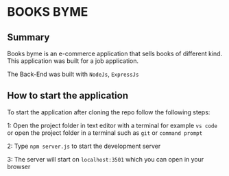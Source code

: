 # BOOKS BYME

## Summary

Books byme is an e-commerce application that sells books of different kind. This application was built for a job application.

The Back-End was built with `NodeJs`, `ExpressJs`

## How to start the application

To start the application after cloning the repo follow the following steps:

1: Open the project folder in text editor with a terminal for example `vs code` or open the project folder in a terminal such as `git` or `command prompt`

2: Type `npm server.js` to start the development server

3: The server will start on `localhost:3501` which you can open in your browser
